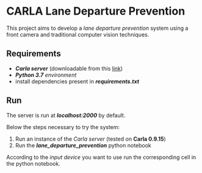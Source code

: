 # CARLA Lane Departure Prevention

This project aims to develop a *lane departure prevention* system using a front camera and traditional computer vision techniques.

## Requirements

- ***Carla server*** (downloadable from this [link](https://github.com/carla-simulator/carla/releases))
- ***Python 3.7** environment*
- install dependencies present in ***requirements.txt***

## Run

The server is run at ***localhost:2000*** by default.

Below the steps necessary to try the system:

1. Run an instance of the *Carla server* (tested on **Carla 0.9.15**)
2. Run the ***lane_departure_prevention*** python notebook

According to the *input device* you want to use run the corresponding cell in the python notebook.